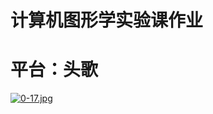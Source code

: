 # 计算机图形学实验课作业    

# 平台：头歌

[![0-17.jpg](https://i.postimg.cc/28MM8S5Q/0-17.jpg)](https://postimg.cc/QHg0fs1C)
